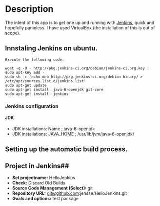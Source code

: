 Description
===========

The intent of this app is to get one up and running with [Jenkins](http://jenkins-ci.org/), quick
and hopefully paninless.
I have used VirtualBox (the installation of this is out of scope). 


## Innstaling Jenkins on ubuntu.

	Execute the following code:
	
	wget -q -O - http://pkg.jenkins-ci.org/debian/jenkins-ci.org.key | sudo apt-key add -
	sudo sh -c 'echo deb http://pkg.jenkins-ci.org/debian binary/ > /etc/apt/sources.list.d/jenkins.list'
	sudo apt-get update
	sudo apt-get install  java-6-openjdk git-core
	sudo apt-get install  jenkins 
	
	
### Jenkins configuration
	
#### JDK

*	JDK installations: Name ; java-6-openjdk
*	JDK installations: JAVA_HOME ; /usr/lib/jvm/java-6-openjdk/ 
	
 
## Setting up the automatic build process.


## Project  in Jenkins##

*	__Set projectname:__ HelloJenkins
*	__Check:__ Discard Old Builds
*	__Source Code Management (Select):__ git
*	__Repository URL:__ git@github.com:jensse/HelloJenkins.git
*	__Goals and options:__ test package
